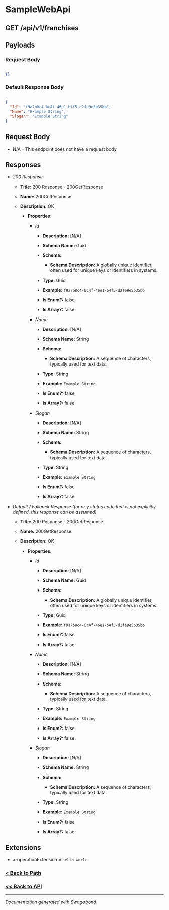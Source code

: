 
# SampleWebApi

## GET /api/v1/franchises


## Payloads

### Request Body

```json

{}

```

### Default Response Body
```json

{
  "Id": "f9a7b8c4-0c4f-46e1-b4f5-d2fe9e5b35bb",
  "Name": "Example String",
  "Slogan": "Example String"
}

```










## Request Body


* N/A - This endpoint does not have a request body


## Responses

* *200 Response*
    * **Title:** 200 Response - 200GetResponse
    * **Name:** 200GetResponse
    * **Description:** OK
     
        * **Properties:**
        
            * *Id*
                * **Description:** [N/A]
                * **Schema Name:** Guid
                * **Schema:** 
                    * **Schema Description:**  A globally unique identifier, often used for unique keys or identifiers in systems.
 
                * **Type:** Guid
                * **Example:** `f9a7b8c4-0c4f-46e1-b4f5-d2fe9e5b35bb`
                * **Is Enum?:** false
                * **Is Array?:** false
            
        
            * *Name*
                * **Description:** [N/A]
                * **Schema Name:** String
                * **Schema:** 
                    * **Schema Description:**  A sequence of characters, typically used for text data.
 
                * **Type:** String
                * **Example:** `Example String`
                * **Is Enum?:** false
                * **Is Array?:** false
            
        
            * *Slogan*
                * **Description:** [N/A]
                * **Schema Name:** String
                * **Schema:** 
                    * **Schema Description:**  A sequence of characters, typically used for text data.
 
                * **Type:** String
                * **Example:** `Example String`
                * **Is Enum?:** false
                * **Is Array?:** false
            
         
         

* *Default / Fallback Response (for any status code that is not explicitly defined, this response can be assumed)*
    * **Title:** 200 Response - 200GetResponse
    * **Name:** 200GetResponse
    * **Description:** OK
     
        * **Properties:**
        
            * *Id*
                * **Description:** [N/A]
                * **Schema Name:** Guid
                * **Schema:** 
                    * **Schema Description:**  A globally unique identifier, often used for unique keys or identifiers in systems.
 
                * **Type:** Guid
                * **Example:** `f9a7b8c4-0c4f-46e1-b4f5-d2fe9e5b35bb`
                * **Is Enum?:** false
                * **Is Array?:** false
            
        
            * *Name*
                * **Description:** [N/A]
                * **Schema Name:** String
                * **Schema:** 
                    * **Schema Description:**  A sequence of characters, typically used for text data.
 
                * **Type:** String
                * **Example:** `Example String`
                * **Is Enum?:** false
                * **Is Array?:** false
            
        
            * *Slogan*
                * **Description:** [N/A]
                * **Schema Name:** String
                * **Schema:** 
                    * **Schema Description:**  A sequence of characters, typically used for text data.
 
                * **Type:** String
                * **Example:** `Example String`
                * **Is Enum?:** false
                * **Is Array?:** false
            
         
         


## Extensions
* x-operationExtension = `hello world`





### [< Back to Path](../Paths/Apiv1Franchises.md)
### [<< Back to API](../SampleWebApi.Readme.md)

*** 

*[Documentation generated with Swagabond](https://github.com/jordanbleu/swagabond)*

